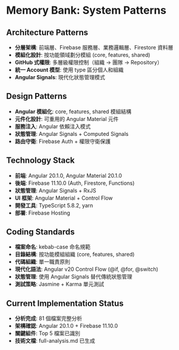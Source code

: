 # Memory Bank: System Patterns

## Architecture Patterns
- **分層架構**: 前端層、Firebase 服務層、業務邏輯層、Firestore 資料層
- **模組化設計**: 按功能領域劃分模組 (core, features, shared)
- **GitHub 式權限**: 多層級權限控制（組織 → 團隊 → Repository）
- **統一 Account 模型**: 使用 type 區分個人和組織
- **Angular Signals**: 現代化狀態管理模式

## Design Patterns
- **Angular 模組化**: core, features, shared 模組結構
- **元件化設計**: 可重用的 Angular Material 元件
- **服務注入**: Angular 依賴注入模式
- **狀態管理**: Angular Signals + Computed Signals
- **路由守衛**: Firebase Auth + 權限守衛保護

## Technology Stack
- **前端**: Angular 20.1.0, Angular Material 20.1.0
- **後端**: Firebase 11.10.0 (Auth, Firestore, Functions)
- **狀態管理**: Angular Signals + RxJS
- **UI 框架**: Angular Material + Control Flow
- **開發工具**: TypeScript 5.8.2, yarn
- **部署**: Firebase Hosting

## Coding Standards
- **檔案命名**: kebab-case 命名規範
- **目錄結構**: 按功能模組組織 (core, features, shared)
- **代碼組織**: 單一職責原則
- **現代化語法**: Angular v20 Control Flow (@if, @for, @switch)
- **狀態管理**: 使用 Angular Signals 替代傳統狀態管理
- **測試策略**: Jasmine + Karma 單元測試

## Current Implementation Status
- **分析完成**: 81 個檔案完整分析
- **架構確認**: Angular 20.1.0 + Firebase 11.10.0
- **關鍵組件**: Top 5 檔案已識別
- **技術文檔**: full-analysis.md 已生成
